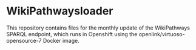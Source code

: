 # WikiPathwaysloader

This repository contains files for the monthly update of the WikiPathways SPARQL endpoint, which runs in Openshift using the openlink/virtuoso-opensource-7 Docker image. 

[logo]: https://github.com/marvinm2/wikipathwaysloader/WikiPathwaysLOGO.png "Logo WikiPathways"
